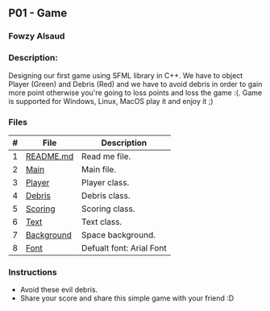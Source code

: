 ## P01 - Game    
### Fowzy Alsaud

### Description:
Designing our first game using SFML library in C++. 
We have to object Player (Green) and Debris (Red) and we have to avoid debris in order to gain more point otherwise you're going to loss points and loss the game :(.
Game is supported for Windows, Linux, MacOS play it and enjoy it ;)

### Files

|   #   | File     | Description                      |
| :---: | -------- | -------------------------------- |
|   1   | [README.md](README.md)</a> | Read me file. |
|   2   | [Main](main.cpp)</a> | Main file. |
|   3   | [Player](Player.h)</a> | Player class. |
|   4   | [Debris](Debris.h)</a> | Debris class. |
|   5   | [Scoring](Scoring.h)</a> | Scoring class. |
|   6   | [Text](Text.h)</a> | Text class. |
|   7   | [Background](/Assignments/P01/assets/images/background.gif)</a> | Space background. |
|   8   | [Font](/Assignments/P01/assets/fonts/default.ttf)</a> | Defualt font: Arial Font |


### Instructions

- Avoid these evil debris.
- Share your score and share this simple game with your friend :D